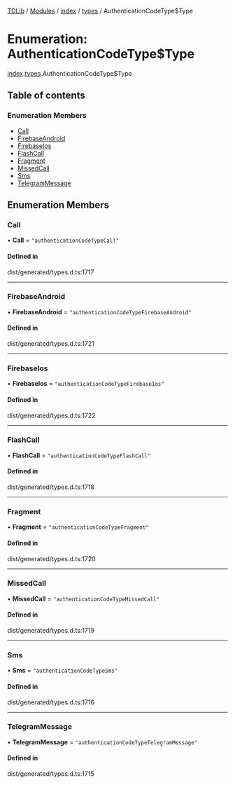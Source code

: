 [TDLib](../README.md) / [Modules](../modules.md) / [index](../modules/index.md) / [types](../modules/index.types.md) / AuthenticationCodeType$Type

# Enumeration: AuthenticationCodeType$Type

[index](../modules/index.md).[types](../modules/index.types.md).AuthenticationCodeType$Type

## Table of contents

### Enumeration Members

- [Call](index.types.AuthenticationCodeType_Type.md#call)
- [FirebaseAndroid](index.types.AuthenticationCodeType_Type.md#firebaseandroid)
- [FirebaseIos](index.types.AuthenticationCodeType_Type.md#firebaseios)
- [FlashCall](index.types.AuthenticationCodeType_Type.md#flashcall)
- [Fragment](index.types.AuthenticationCodeType_Type.md#fragment)
- [MissedCall](index.types.AuthenticationCodeType_Type.md#missedcall)
- [Sms](index.types.AuthenticationCodeType_Type.md#sms)
- [TelegramMessage](index.types.AuthenticationCodeType_Type.md#telegrammessage)

## Enumeration Members

### Call

• **Call** = ``"authenticationCodeTypeCall"``

#### Defined in

dist/generated/types.d.ts:1717

___

### FirebaseAndroid

• **FirebaseAndroid** = ``"authenticationCodeTypeFirebaseAndroid"``

#### Defined in

dist/generated/types.d.ts:1721

___

### FirebaseIos

• **FirebaseIos** = ``"authenticationCodeTypeFirebaseIos"``

#### Defined in

dist/generated/types.d.ts:1722

___

### FlashCall

• **FlashCall** = ``"authenticationCodeTypeFlashCall"``

#### Defined in

dist/generated/types.d.ts:1718

___

### Fragment

• **Fragment** = ``"authenticationCodeTypeFragment"``

#### Defined in

dist/generated/types.d.ts:1720

___

### MissedCall

• **MissedCall** = ``"authenticationCodeTypeMissedCall"``

#### Defined in

dist/generated/types.d.ts:1719

___

### Sms

• **Sms** = ``"authenticationCodeTypeSms"``

#### Defined in

dist/generated/types.d.ts:1716

___

### TelegramMessage

• **TelegramMessage** = ``"authenticationCodeTypeTelegramMessage"``

#### Defined in

dist/generated/types.d.ts:1715
